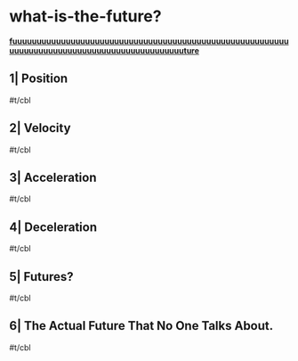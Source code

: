 # what-is-the-future?

__[fuuuuuuuuuuuuuuuuuuuuuuuuuuuuuuuuuuuuuuuuuuuuuuuuuuuuuuuuuuuuuuuuuuuuuuuuuuuuuuuuuuuuuuuuuuuuuture](https://youtu.be/1acWg-c5Buo)__

## 1| Position

#t/cbl

## 2| Velocity

#t/cbl

## 3| Acceleration

#t/cbl

## 4| Deceleration

#t/cbl

## 5| Futures?

#t/cbl

## 6| The Actual Future That No One Talks About.

#t/cbl
